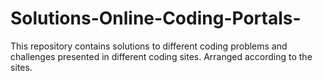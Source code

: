 # Solutions-Online-Coding-Portals-
This repository contains solutions to different coding problems and challenges presented in different coding sites.
Arranged according to the sites.
